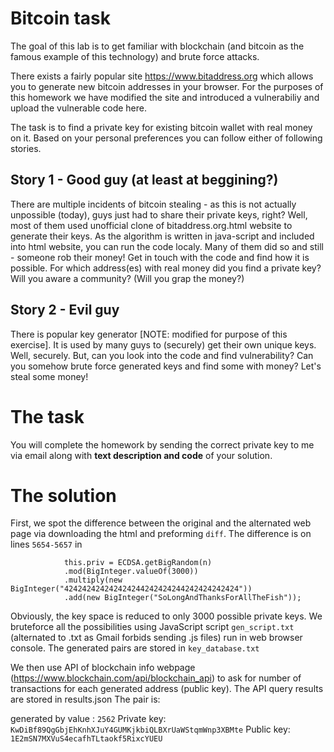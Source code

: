 # Bitcoin task
The goal of this lab is to get familiar with blockchain (and bitcoin as the famous example of this technology) and brute force attacks.

There exists a fairly popular site https://www.bitaddress.org which allows you to generate new bitcoin addresses in your browser. For the purposes of this homework we have modified the site and introduced a vulnerabiliy and upload the vulnerable code here.

The task is to find a private key for existing bitcoin wallet with real money on it. Based on your personal preferences you can follow either of following stories.

## Story 1 - Good guy (at least at beggining?)
There are multiple incidents of bitcoin stealing - as this is not actually unpossible (today), guys just had to share their private keys, right? Well, most of them used unofficial clone of bitaddress.org.html website to generate their keys. As the algorithm is written in java-script and included into html website, you can run the code localy. Many of them did so and still - someone rob their money! Get in touch with the code and find how it is possible. For which address(es) with real money did you find a private key? Will you aware a community? (Will you grap the money?)

## Story 2 - Evil guy
There is popular key generator [NOTE: modified for purpose of this exercise]. It is used by many guys to (securely) get their own unique keys. Well, securely. But, can you look into the code and find vulnerability? Can you somehow brute force generated keys and find some with money? Let's steal some money!

# The task
You will complete the homework by sending the correct private key to me via email along with **text description and code** of your solution.


# The solution
First, we spot the difference between the original and the alternated web page via downloading the html and preforming `diff`. The difference is on lines `5654-5657` in

    			this.priv = ECDSA.getBigRandom(n)
				.mod(BigInteger.valueOf(3000))
				.multiply(new BigInteger("424242424242424244242424244242424242424"))
				.add(new BigInteger("SoLongAndThanksForAllTheFish"));

Obviously, the key space is reduced to only 3000 possible private keys. We bruteforce all the possibilities using JavaScript script `gen_script.txt` (alternated to .txt as Gmail forbids sending .js files) run in web browser console. 
The generated pairs are stored in `key_database.txt`

We then use API of blockchain info webpage (https://www.blockchain.com/api/blockchain_api) to ask for number of transactions for each generated address (public key). 
The API query results are stored in results.json
The pair is:

generated by value : `2562`
Private key: `KwDiBf89QgGbjEhKnhXJuY4GUMKjkbiQLBXrUaWStqmWnp3XBMte`
Public key: `1E2mSN7MXVuS4ecafhTLtaokf5RixcYUEU`
